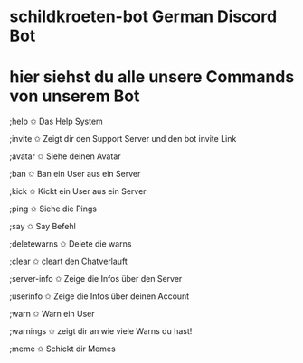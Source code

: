 # schildkroeten-bot German Discord Bot
# hier siehst du alle unsere Commands von unserem Bot

;help ✩ Das Help System

;invite ✩ Zeigt dir den Support Server und den bot invite Link

;avatar ✩ Siehe deinen Avatar

;ban ✩ Ban ein User aus ein Server

;kick ✩ Kickt ein User aus ein Server

;ping ✩ Siehe die Pings

;say ✩ Say Befehl

;deletewarns ✩ Delete die warns

;clear ✩ cleart den Chatverlauft

;server-info ✩ Zeige die Infos über den Server

;userinfo ✩ Zeige die Infos über deinen Account

;warn ✩ Warn ein User

;warnings ✩ zeigt dir an wie viele Warns du hast!

;meme ✩ Schickt dir Memes
